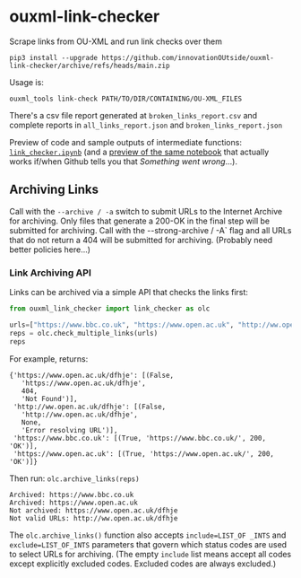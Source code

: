 # ouxml-link-checker
Scrape links from OU-XML and run link checks over them 

`pip3 install --upgrade https://github.com/innovationOUtside/ouxml-link-checker/archive/refs/heads/main.zip`



Usage is:

`ouxml_tools link-check PATH/TO/DIR/CONTAINING/OU-XML_FILES`

There's a csv file report generated at `broken_links_report.csv` and complete reports in `all_links_report.json` and `broken_links_report.json`

Preview of code and sample outputs of intermediate functions: [`link_checker.ipynb`](https://github.com/innovationOUtside/ouxml-link-checker/blob/main/link_checker.ipynb) (and a [preview of the same notebook](https://nbviewer.jupyter.org/github/innovationOUtside/ouxml-link-checker/blob/main/link_checker.ipynb) that actually works if/when Github tells you that *Something went wrong*...).

 
## Archiving Links

Call with the `--archive / -a` switch to submit URLs to the Internet Archive for archiving. Only files that generate a 200-OK in the final step will be submitted for archiving. Call with the --strong-archive / -A` flag and all URLs that do not return a 404 will be submitted for archiving. (Probably need better policies here...)

### Link Archiving API

Links can be archived via a simple API that checks the links first:

```python
from ouxml_link_checker import link_checker as olc

urls=["https://www.bbc.co.uk", "https://www.open.ac.uk", "http://ww.open.ac.uk/dfhje", "https://www.open.ac.uk/dfhje"]
reps = olc.check_multiple_links(urls)
reps
```

For example, returns:

```text
{'https://www.open.ac.uk/dfhje': [(False,
   'https://www.open.ac.uk/dfhje',
   404,
   'Not Found')],
 'http://ww.open.ac.uk/dfhje': [(False,
   'http://ww.open.ac.uk/dfhje',
   None,
   'Error resolving URL')],
 'https://www.bbc.co.uk': [(True, 'https://www.bbc.co.uk/', 200, 'OK')],
 'https://www.open.ac.uk': [(True, 'https://www.open.ac.uk/', 200, 'OK')]}
 ```

 Then run: `olc.archive_links(reps)`

 ```text
Archived: https://www.bbc.co.uk
Archived: https://www.open.ac.uk
Not archived: https://www.open.ac.uk/dfhje
Not valid URLs: http://ww.open.ac.uk/dfhje
```

The `olc.archive_links()` function also accepts `include=LIST_OF _INTS` and `exclude=LIST_OF_INTS` parameters that govern which status codes are used to select URLs for archiving. (The empty `include` list means accept all codes except explicitly excluded codes. Excluded codes are always excluded.)